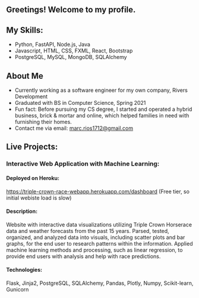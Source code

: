 ## Greetings! Welcome to my profile.

## My Skills:
- Python, FastAPI, Node.js, Java 
- Javascript, HTML, CSS, FXML, React, Bootstrap
- PostgreSQL, MySQL, MongoDB, SQLAlchemy

## About Me
- Currently working as a software engineer for my own company, Rivers Development
- Graduated with BS in Computer Science, Spring 2021
- Fun fact: Before pursuing my CS degree, I started and operated a hybrid business, brick & mortar and online, which helped families in need with furnishing 
  their homes.
- Contact me via email: marc.rios1712@gmail.com


## Live Projects:

### Interactive Web Application with Machine Learning:
#### Deployed on Heroku:
https://triple-crown-race-webapp.herokuapp.com/dashboard 
(Free tier, so initial webiste load is slow)

#### Description:

Website with interactive data visualizations utilizing Triple Crown Horserace data and 
weather forecasts from the past 15 years. Parsed, tested, organized, and analyzed data into
visuals, including scatter plots and bar graphs, for the end user to research patterns 
within the information. Applied machine learning methods and processing, such as linear 
regression, to provide end users with analysis and help with race predictions.

#### Technologies: 
Flask, Jinja2, PostgreSQL, SQLAlchemy, Pandas, Plotly, Numpy, Scikit-learn, Gunicorn

